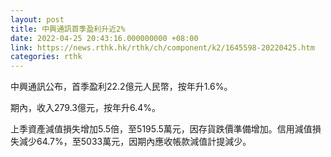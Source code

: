 ```yaml
---
layout: post
title: 中興通訊首季盈利升近2%
date: 2022-04-25 20:43:16.000000000 +08:00
link: https://news.rthk.hk/rthk/ch/component/k2/1645598-20220425.htm
categories: rthk
---
```


中興通訊公布，首季盈利22.2億元人民幣，按年升1.6%。

期內，收入279.3億元，按年升6.4%。

上季資產減值損失增加5.5倍，至5195.5萬元，因存貨跌價準備增加。信用減值損失減少64.7%，至5033萬元，因期內應收帳款減值計提減少。
